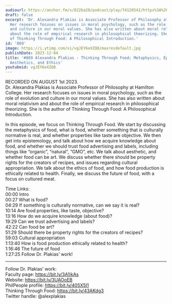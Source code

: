 ```yaml
---
audiourl: https://anchor.fm/s/822ba20/podcast/play/74120542/https%3A%2F%2Fd3ctxlq1ktw2nl.cloudfront.net%2Fstaging%2F2023-7-1%2Fbb81e878-0d81-d449-746c-8c12eabfbacf.m4a
draft: false
excerpt: 'Dr. Alexandra Plakias is Associate Professor of Philosophy at Hamilton College.
  Her research focuses on issues in moral psychology, such as the role of evolution
  and culture in our moral values. She has also written about moral relativism and
  about the role of empirical research in philosophical theorizing. She is the author
  of Thinking Through Food: A Philosophical Introduction.'
id: '869'
image: https://i.ytimg.com/vi/vgJEY6eXZQ8/maxresdefault.jpg
publishDate: 2023-12-04
title: '#869 Alexandra Plakias - Thinking Through Food; Metaphysics, Epistemology,
  Aesthetics, and Ethics'
youtubeid: vgJEY6eXZQ8
---
```

<div class="timelinks">

RECORDED ON AUGUST 1st 2023.  
Dr. Alexandra Plakias is Associate Professor of Philosophy at Hamilton College. Her research focuses on issues in moral psychology, such as the role of evolution and culture in our moral values. She has also written about moral relativism and about the role of empirical research in philosophical theorizing. She is the author of Thinking Through Food: A Philosophical Introduction.

In this episode, we focus on Thinking Through Food. We start by discussing the metaphysics of food, what is food, whether something that is culturally normative is real, and whether properties like taste are objective. We then get into epistemology, and talk about how we acquire knowledge about food, and whether we should trust food advertising and labels, including things like “organic”, “natural”, “GMO”, etc. We talk about aesthetic, and whether food can be art. We discuss whether there should be property rights for the creators of recipes, and issues regarding cultural appropriation. We talk about the ethics of food, and how food production is ethically related to health. Finally, we discuss the future of food, with a focus on cultured meat.

Time Links:  
<time>00:00</time> Intro  
<time>00:27</time> What is food?  
<time>04:29</time> If something is culturally normative, can we say it is real?  
<time>10:14</time> Are food properties, like taste, objective?  
<time>13:16</time> How do we acquire knowledge (about food)?  
<time>19:29</time> Can we trust advertising and labels?  
<time>42:22</time> Can food be art?  
<time>51:29</time> Should there be property rights for the creators of recipes?  
<time>59:03</time> Cultural appropriation  
<time>1:13:40</time> How is food production ethically related to health?  
<time>1:16:46</time> The future of food  
<time>1:27:25</time> Follow Dr. Plakias’ work!

---

Follow Dr. Plakias’ work:  
Faculty page: https://bit.ly/3A1ikAs  
Website: https://bit.ly/3UAOoEB  
PhilPeople profile: https://bit.ly/405X5I1  
Thinking Through Food: https://bit.ly/43AKdg3  
Twitter handle: @alexplakias
</div>

